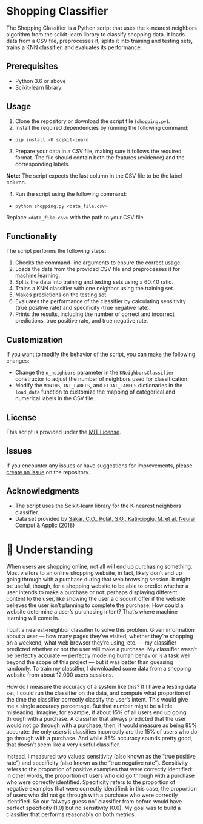 # Shopping Classifier

The Shopping Classifier is a Python script that uses the k-nearest neighbors algorithm from the scikit-learn library to classify shopping data. It loads data from a CSV file, preprocesses it, splits it into training and testing sets, trains a KNN classifier, and evaluates its performance.

## Prerequisites

- Python 3.6 or above
- Scikit-learn library

## Usage

1. Clone the repository or download the script file (`shopping.py`).
2. Install the required dependencies by running the following command:
- `pip install -U scikit-learn`
3. Prepare your data in a CSV file, making sure it follows the required format. The file should contain both the features (evidence) and the corresponding labels.

**Note:** The script expects the last column in the CSV file to be the label column.

4. Run the script using the following command:
- `python shopping.py <data_file.csv>`

Replace `<data_file.csv>` with the path to your CSV file.

## Functionality

The script performs the following steps:

1. Checks the command-line arguments to ensure the correct usage.
2. Loads the data from the provided CSV file and preprocesses it for machine learning.
3. Splits the data into training and testing sets using a 60:40 ratio.
4. Trains a KNN classifier with one neighbor using the training set.
5. Makes predictions on the testing set.
6. Evaluates the performance of the classifier by calculating sensitivity (true positive rate) and specificity (true negative rate).
7. Prints the results, including the number of correct and incorrect predictions, true positive rate, and true negative rate.

## Customization

If you want to modify the behavior of the script, you can make the following changes:

- Change the `n_neighbors` parameter in the `KNeighborsClassifier` constructor to adjust the number of neighbors used for classification.
- Modify the `MONTHS`, `INT_LABELS`, and `FLOAT_LABELS` dictionaries in the `load_data` function to customize the mapping of categorical and numerical labels in the CSV file.

## License

This script is provided under the [MIT License](LICENSE).

## Issues

If you encounter any issues or have suggestions for improvements, please [create an issue](https://github.com/David-Ademola/Shopping-Classifier/issues) on the repository.

## Acknowledgments

- The script uses the Scikit-learn library for the K-nearest neighbors classifier.
- Data set provided by [Sakar, C.O., Polat, S.O., Katircioglu, M. et al. Neural Comput & Applic (2018)](https://link.springer.com/article/10.1007%2Fs00521-018-3523-0)


# 📖 Understanding 

When users are shopping online, not all will end up purchasing something. Most visitors to an online shopping website, in fact, likely don’t end up going through with a purchase during that web browsing session. It might be useful, though, for a shopping website to be able to predict whether a user intends to make a purchase or not: perhaps displaying different content to the user, like showing the user a discount offer if the website believes the user isn’t planning to complete the purchase. How could a website determine a user’s purchasing intent? That’s where machine learning will come in.

I built a nearest-neighbor classifier to solve this problem. Given information about a user — how many pages they’ve visited, whether they’re shopping on a weekend, what web browser they’re using, etc. — my classifier predicted whether or not the user will make a purchase. My classifier wasn’t be perfectly accurate — perfectly modeling human behavior is a task well beyond the scope of this project — but it was better than guessing randomly. To train my classifier, I downloaded some data from a shopping website from about 12,000 users sessions.

How do I measure the accuracy of a system like this? If I have a testing data set, I could run the classifier on the data, and compute what proportion of the time the classifier correctly classify the user’s intent. This would give me a single accuracy percentage. But that number might be a little misleading. Imagine, for example, if about 15% of all users end up going through with a purchase. A classifier that always predicted that the user would not go through with a purchase, then, it would measure as being 85% accurate: the only users it classifies incorrectly are the 15% of users who do go through with a purchase. And while 85% accuracy sounds pretty good, that doesn’t seem like a very useful classifier.

Instead, I measured two values: sensitivity (also known as the “true positive rate”) and specificity (also known as the “true negative rate”). Sensitivity refers to the proportion of positive examples that were correctly identified: in other words, the proportion of users who did go through with a purchase who were correctly identified. Specificity refers to the proportion of negative examples that were correctly identified: in this case, the proportion of users who did not go through with a purchase who were correctly identified. So our “always guess no” classifier from before would have perfect specificity (1.0) but no sensitivity (0.0). My goal was to build a classifier that performs reasonably on both metrics.